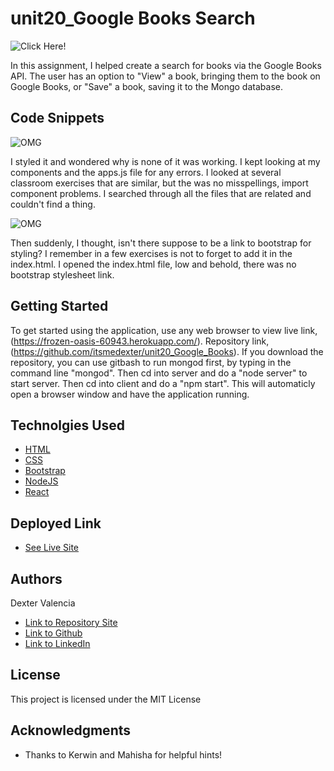 # unit20_Google Books Search

![Click Here!](./pics/bestbuy.gif)

In this assignment, I helped create a search for books via the Google Books API. The user has an option to "View" a book, bringing them to the book on Google Books, or "Save" a book, saving it to the Mongo database.  

## Code Snippets

![OMG](./pics/components.jpg)

I styled it and wondered why is none of it was working. I kept looking at my components and the apps.js file for any errors. I looked at several classroom exercises that are similar, but the was no misspellings, import component problems. I searched through all the files that are related and couldn't find a thing.

![OMG](./pics/bootstrap.jpg)

Then suddenly, I thought, isn't there suppose to be a link to bootstrap for styling? I remember in a few exercises is not to forget to add it in the index.html. I opened the index.html file, low and behold, there was no bootstrap stylesheet link. 

## Getting Started

To get started using the application, use any web browser to view live link, (https://frozen-oasis-60943.herokuapp.com/). Repository link, (https://github.com/itsmedexter/unit20_Google_Books). If you download the repository, you can use gitbash to run mongod first, by typing in the command line "mongod". Then cd into server and do a "node server" to start server. Then cd into client and do a "npm start". This will automaticly open a browser window and have the application running.   

## Technolgies Used

* [HTML](https://developer.mozilla.org/en-US/docs/Web/HTML)
* [CSS](https://developer.mozilla.org/en-US/docs/Web/CSS)
* [Bootstrap](https://getbootstrap.com/)
* [NodeJS](https://nodejs.org/en/)
* [React](https://reactjs.org/)



## Deployed Link

* [See Live Site](https://frozen-oasis-60943.herokuapp.com/)


## Authors

Dexter Valencia 

- [Link to Repository Site](https://github.com/itsmedexter/unit20_Google_Books)
- [Link to Github](https://github.com/itsmedexter)
- [Link to LinkedIn](https://www.linkedin.com/in/dextervalencia/)

## License

This project is licensed under the MIT License 

## Acknowledgments

* Thanks to Kerwin and Mahisha for helpful hints!  


